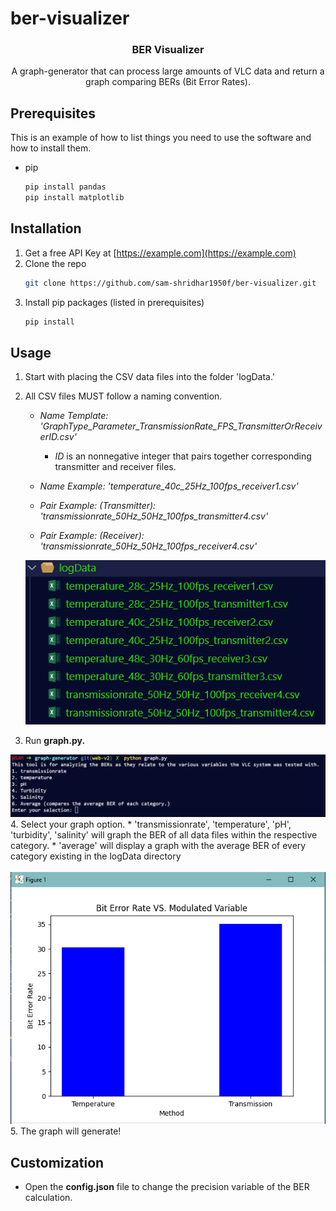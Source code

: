# ber-visualizer




  <h3 align="center">BER Visualizer</h3>

  <p align="center">
    A graph-generator that can process large amounts of VLC data and return a graph comparing BERs (Bit Error Rates).
    <br />
  </p>
</p>

## Prerequisites

This is an example of how to list things you need to use the software and how to install them.
* pip
  ```sh
  pip install pandas
  pip install matplotlib
  ```

## Installation

1. Get a free API Key at [https://example.com](https://example.com)
2. Clone the repo
   ```sh
   git clone https://github.com/sam-shridhar1950f/ber-visualizer.git
   ```
3. Install pip packages (listed in prerequisites)
   ```sh
   pip install
   ```

<!-- USAGE EXAMPLES -->
## Usage

1. Start with placing the CSV data files into the folder 'logData.'
2. All CSV files MUST follow a naming convention.
   
     - _Name Template: 'GraphType_Parameter_TransmissionRate_FPS_TransmitterOrReceiverID.csv'_
        * _ID_ is an nonnegative integer that pairs together corresponding transmitter and receiver files.
    -  _Name Example: 'temperature_40c_25Hz_100fps_receiver1.csv'_

    - _Pair Example: (Transmitter): 'transmissionrate_50Hz_50Hz_100fps_transmitter4.csv'_
    - _Pair Example: (Receiver): 'transmissionrate_50Hz_50Hz_100fps_receiver4.csv'_

   
    <img src="https://github.com/sam-shridhar1950f/ber-visualizer/blob/photos/folderStructure.PNG?raw=true">
3. Run **graph.py.**
<img src="https://github.com/sam-shridhar1950f/ber-visualizer/blob/photos/terminal.PNG?raw=true">
4. Select your graph option. 
          * 'transmissionrate', 'temperature', 'pH', 'turbidity', 'salinity' will graph the BER of all data files within the respective category.
          * 'average' will display a graph with the average BER of every category existing in the logData directory
<br>
<br>
<img src="https://github.com/sam-shridhar1950f/ber-visualizer/blob/photos/graph.png?raw=true">
5. The graph will generate!
   





<!-- ROADMAP -->
## Customization

- Open the **config.json** file to change the precision variable of the BER calculation.



